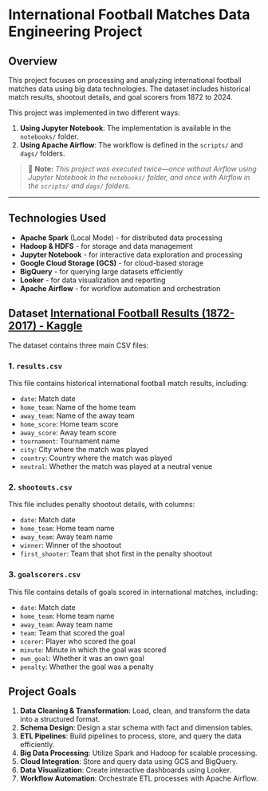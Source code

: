 # International Football Matches Data Engineering Project

## Overview
This project focuses on processing and analyzing international football matches data using big data technologies. The dataset includes historical match results, shootout details, and goal scorers from 1872 to 2024.

This project was implemented in two different ways:

1. **Using Jupyter Notebook**: The implementation is available in the `notebooks/` folder.
2. **Using Apache Airflow**: The workflow is defined in the `scripts/` and `dags/` folders.

> 📝 **Note:** _This project was executed twice—once without Airflow using Jupyter Notebook in the `notebooks/` folder, and once with Airflow in the `scripts/` and `dags/` folders._  

---


## Technologies Used
- **Apache Spark** (Local Mode) - for distributed data processing
- **Hadoop & HDFS** - for storage and data management
- **Jupyter Notebook** - for interactive data exploration and processing
- **Google Cloud Storage (GCS)** - for cloud-based storage
- **BigQuery** - for querying large datasets efficiently
- **Looker** - for data visualization and reporting
- **Apache Airflow** - for workflow automation and orchestration
## Dataset [International Football Results (1872-2017) - Kaggle](https://www.kaggle.com/datasets/martj42/international-football-results-from-1872-to-2017/data)

The dataset contains three main CSV files:

### 1. `results.csv`
This file contains historical international football match results, including:
- `date`: Match date
- `home_team`: Name of the home team
- `away_team`: Name of the away team
- `home_score`: Home team score
- `away_score`: Away team score
- `tournament`: Tournament name
- `city`: City where the match was played
- `country`: Country where the match was played
- `neutral`: Whether the match was played at a neutral venue

### 2. `shootouts.csv`
This file includes penalty shootout details, with columns:
- `date`: Match date
- `home_team`: Home team name
- `away_team`: Away team name
- `winner`: Winner of the shootout
- `first_shooter`: Team that shot first in the penalty shootout

### 3. `goalscorers.csv`
This file contains details of goals scored in international matches, including:
- `date`: Match date
- `home_team`: Home team name
- `away_team`: Away team name
- `team`: Team that scored the goal
- `scorer`: Player who scored the goal
- `minute`: Minute in which the goal was scored
- `own_goal`: Whether it was an own goal
- `penalty`: Whether the goal was a penalty

## Project Goals
1. **Data Cleaning & Transformation**: Load, clean, and transform the data into a structured format.
2. **Schema Design**: Design a star schema with fact and dimension tables.
3. **ETL Pipelines**: Build pipelines to process, store, and query the data efficiently.
4. **Big Data Processing**: Utilize Spark and Hadoop for scalable processing.
5. **Cloud Integration**: Store and query data using GCS and BigQuery.
6. **Data Visualization**: Create interactive dashboards using Looker.
7. **Workflow Automation**: Orchestrate ETL processes with Apache Airflow.






